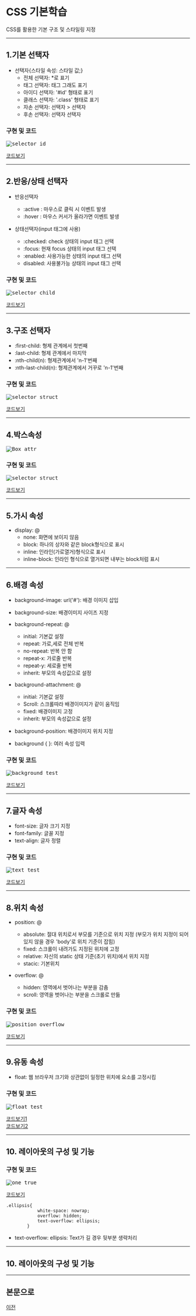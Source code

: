 # CSS 기본학습
CSS를 활용한 기본 구조 및 스타일링 지정

-----------------------
## 1.기본 선택자

* 선택자{스타일 속성: 스타일 값;}
  - 전체 선택자: *로 표기
  - 태그 선택자: 태그 그래도 표기
  - 아이디 선택자: '#id' 형태로 표기
  - 클래스 선택자: '.class' 형태로 표기
  - 자손 선택자: 선택자 > 선택자
  - 후손 선택자: 선택자 선택자

### 구현 및 코드
<kbd>![selector_id](/02_CSS/CSS_실행화면/selector_id_test.PNG "기본선택자")</kbd>

[코드보기](https://github.com/kg4543/StudyHtml/blob/main/02_CSS/selector_id_test.html)

-----------------------
## 2.반응/상태 선택자

* 반응선택자
  - :active : 마우스로 클릭 시 이벤트 발생
  - :hover : 마우스 커서가 올라가면 이벤트 발생

* 상태선택자(input 태그에 사용)
  - :checked: check 상태의 input 태그 선택
  - :focus: 현재 focus 상태의 input 태그 선택
  - :enabled: 사용가능한 상태의 input 태그 선택
  - disabled: 사용불가능 상태의 input 태그 선택

### 구현 및 코드
<kbd>![selector_child](/02_CSS/CSS_실행화면/selector_child_test.PNG "반응&상태")</kbd>

[코드보기](https://github.com/kg4543/StudyHtml/blob/main/02_CSS/selector_child_test.html)

-------------------------
## 3.구조 선택자

* :first-child: 형제 관계에서 첫번째
* :last-child: 형제 관계에서 마지막
* :nth-child(n): 형제관계에서 'n-1'번째
* :nth-last-child(n): 형제관계에서 거꾸로 'n-1'번째    

### 구현 및 코드
<kbd>![selector_struct](/02_CSS/CSS_실행화면/selector_struct_test.PNG "구조")</kbd>

[코드보기](https://github.com/kg4543/StudyHtml/blob/main/02_CSS/selector_struct_test.html)

-----------------------------
 ## 4.박스속성

<kbd>![Box_attr](/02_CSS/images/박스속성.PNG "박스속성")</kbd>

### 구현 및 코드
<kbd>![selector_struct](/02_CSS/CSS_실행화면/box_test.PNG "box_test")</kbd>

[코드보기](https://github.com/kg4543/StudyHtml/blob/main/02_CSS/box_test.html)

-----------------------------
## 5.가시 속성

* display: @
  - none: 화면에 보이지 않음
  - block: 하나의 상자와 같은 block형식으로 표시
  - inline: 인라인(가로열거)형식으로 표시
  - inline-block: 인라인 형식으로 열거되면 내부는 block처럼 표시

------------------------------
## 6.배경 속성

* background-image: url('#'): 배경 이미지 삽입
* background-size: 배경이미지 사이즈 지정
* background-repeat: @
  - initial: 기본값 설정
  - repeat: 가로,세로 전체 반복
  - no-repeat: 반복 안 함
  - repeat-x: 가로줄 반복
  - repeat-y: 세로줄 반복
  - inherit: 부모의 속성값으로 설정

* background-attachment: @
  - initial: 기본값 설정
  - Scroll: 스크롤따라 배경이미지가 같이 움직임
  - fixed: 배경이미지 고정
  - inherit: 부모의 속성값으로 설정

* background-position: 배경이미지 위치 지정
* background { }: 여러 속성 입력

### 구현 및 코드
<kbd>![background_test](/02_CSS/CSS_실행화면/background_test.PNG "background_test")</kbd>

[코드보기](https://github.com/kg4543/StudyHtml/blob/main/02_CSS/background_test.html)

--------------------------------
## 7.글자 속성

* font-size: 글자 크기 지정
* font-family: 글꼴 지정
* text-align: 글자 정렬

### 구현 및 코드
<kbd>![text_test](/02_CSS/CSS_실행화면/text_test.PNG "text_test")</kbd>

[코드보기](https://github.com/kg4543/StudyHtml/blob/main/02_CSS/text_test.html)

--------------------------------
## 8.위치 속성

* position: @
  - absolute: 절대 위치로서 부모를 기준으로 위치 지정 (부모가 위치 지정이 되어 있지 않을 경우 'body'로 위치 기준이 잡힘)
  - fixed: 스크롤이 내려가도 지정된 위치에 고정
  - relative: 자신의 static 상태 기준(초기 위치)에서 위치 지정
  - stacic: 기본위치

* overflow: @
  - hidden: 영역에서 벗어나는 부분을 감춤
  - scroll: 영역을 벗어나는 부분을 스크롤로 만듦

### 구현 및 코드
<kbd>![position_overflow](/02_CSS/CSS_실행화면/posiont_overflow_test.PNG "position_overflow_test")</kbd>

[코드보기](https://github.com/kg4543/StudyHtml/blob/main/02_CSS/position2_test.html)

----------------------------------
## 9.유동 속성

* float: 웹 브라우저 크기와 상관없이 일정한 위치에 요소를 고정시킴

### 구현 및 코드
<kbd>![float_test](/02_CSS/CSS_실행화면/float_test.PNG "float_test")</kbd>

[코드보기1](https://github.com/kg4543/StudyHtml/blob/main/02_CSS/float_test.html) <br>
[코드보기2](https://github.com/kg4543/StudyHtml/blob/main/02_CSS/layout1_test.html)

-----------------------------------
## 10. 레이아웃의 구성 및 기능

### 구현 및 코드
<kbd>![one_true](/02_CSS/CSS_실행화면/onetrue.PNG "one_true")</kbd>

[코드보기](https://github.com/kg4543/StudyHtml/blob/main/02_CSS/layout_onetrue.html)

```
.ellipsis{
            white-space: nowrap;
            overflow: hidden;
            text-overflow: ellipsis;
        }
```
 * text-overflow: ellipsis: Text가 길 경우 뒷부분 생략처리
 
 -----------------------------------
## 10. 레이아웃의 구성 및 기능


-----------------------------------
## 본문으로

[이전](https://github.com/kg4543/StudyHtml)

